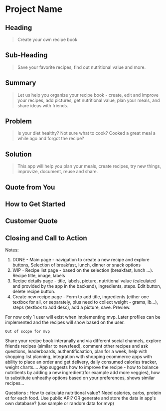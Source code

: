 # Project Name #

<!--
> This material was originally posted [here](http://www.quora.com/What-is-Amazons-approach-to-product-development-and-product-management). It is reproduced here for posterities sake.

There is an approach called "working backwards" that is widely used at Amazon. They work backwards from the customer, rather than starting with an idea for a product and trying to bolt customers onto it. While working backwards can be applied to any specific product decision, using this approach is especially important when developing new products or features.

For new initiatives a product manager typically starts by writing an internal press release announcing the finished product. The target audience for the press release is the new/updated product's customers, which can be retail customers or internal users of a tool or technology. Internal press releases are centered around the customer problem, how current solutions (internal or external) fail, and how the new product will blow away existing solutions.

If the benefits listed don't sound very interesting or exciting to customers, then perhaps they're not (and shouldn't be built). Instead, the product manager should keep iterating on the press release until they've come up with benefits that actually sound like benefits. Iterating on a press release is a lot less expensive than iterating on the product itself (and quicker!).

If the press release is more than a page and a half, it is probably too long. Keep it simple. 3-4 sentences for most paragraphs. Cut out the fat. Don't make it into a spec. You can accompany the press release with a FAQ that answers all of the other business or execution questions so the press release can stay focused on what the customer gets. My rule of thumb is that if the press release is hard to write, then the product is probably going to suck. Keep working at it until the outline for each paragraph flows.

Oh, and I also like to write press-releases in what I call "Oprah-speak" for mainstream consumer products. Imagine you're sitting on Oprah's couch and have just explained the product to her, and then you listen as she explains it to her audience. That's "Oprah-speak", not "Geek-speak".

Once the project moves into development, the press release can be used as a touchstone; a guiding light. The product team can ask themselves, "Are we building what is in the press release?" If they find they're spending time building things that aren't in the press release (overbuilding), they need to ask themselves why. This keeps product development focused on achieving the customer benefits and not building extraneous stuff that takes longer to build, takes resources to maintain, and doesn't provide real customer benefit (at least not enough to warrant inclusion in the press release).
 -->

## Heading ##
  > Create your own recipe book

## Sub-Heading ##
  > Save your favorite recipes, find out nutritional value and more.

## Summary ##
  > Let us help you organize your recipe book - create, edit and improve your recipes, add pictures, get nutritional value, plan your meals, and share ideas with friends.

## Problem ##
  > Is your diet healthy? Not sure what to cook? Cooked a great meal a while ago and forgot the recipe?

## Solution ##
  > This app will help you plan your meals, create recipes, try new things, improvize, document, reuse and share.

## Quote from You ##
  >

## How to Get Started ##
  >

## Customer Quote ##
  >

## Closing and Call to Action ##
  >


  Notes:

  1. DONE - Main page - navigation to create a new recipe and explore buttons, Selection of breakfast, lunch, dinner or snack options
  2. WIP - Recipe list page - based on the selection (breakfast, lunch ...). Recipe title, image, labels
  3. Recipe details page - title, labels, picture, nutritional value (calculated and provided by the app in the backend), ingredients, steps. Edit button, delete recipe button.
  4. Create new recipe page - Form to add title, ingredients (either one textbox for all, or separately, plus need to collect weight - grams, lb...), steps (textbox to add desc), add a picture, save. Preview.

  For now only 1 user will exist when implementing mvp. Later profiles can be implemented and the recipes will show based on the user.

    Out of scope for mvp
   Share your recipe book interanally and via different social channels, explore friends recipes (similar to newsfeed), comment other recipes and ask questions, leaderboards, authentificaation, plan for a week, help with shopping list planning, integration with shopping ecommerce apps with ability to place an order and get delivery, daily consumed calories tracker, weight charts.... App suggests how to improve the recipe - how to balance nutritients by adding a new ingredient(for example add more veggies), how to substitute unheathy options based on your preferences, shows similar recipes...

   Questions :
   How to calculate nutritional value? Need calories, carbs, protein et for each food. Use public API? OR generate and store the data in app's own database? (use sample or random data for mvp)
